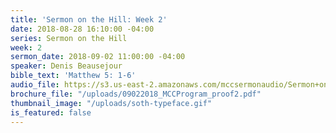```yaml
---
title: 'Sermon on the Hill: Week 2'
date: 2018-08-28 16:10:00 -04:00
series: Sermon on the Hill
week: 2
sermon_date: 2018-09-02 11:00:00 -04:00
speaker: Denis Beausejour
bible_text: 'Matthew 5: 1-6'
audio_file: https://s3.us-east-2.amazonaws.com/mccsermonaudio/Sermon+on+the+Hill_+Week+2.lite.mp3
brochure_file: "/uploads/09022018_MCCProgram_proof2.pdf"
thumbnail_image: "/uploads/soth-typeface.gif"
is_featured: false
---
```


